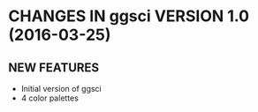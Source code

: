 # CHANGES IN ggsci VERSION 1.0 (2016-03-25)

## NEW FEATURES

* Initial version of ggsci
* 4 color palettes
